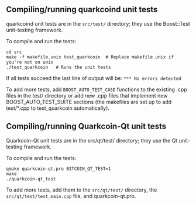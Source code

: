 Compiling/running quarkcoind unit tests
------------------------------------

quarkcoind unit tests are in the `src/test/` directory; they
use the Boost::Test unit-testing framework.

To compile and run the tests:

	cd src
	make -f makefile.unix test_quarkcoin  # Replace makefile.unix if you're not on unix
	./test_quarkcoin   # Runs the unit tests

If all tests succeed the last line of output will be:
`*** No errors detected`

To add more tests, add `BOOST_AUTO_TEST_CASE` functions to the existing
.cpp files in the test/ directory or add new .cpp files that
implement new BOOST_AUTO_TEST_SUITE sections (the makefiles are
set up to add test/*.cpp to test_quarkcoin automatically).


Compiling/running Quarkcoin-Qt unit tests
---------------------------------------

Quarkcoin-Qt unit tests are in the src/qt/test/ directory; they
use the Qt unit-testing framework.

To compile and run the tests:

	qmake quarkcoin-qt.pro BITCOIN_QT_TEST=1
	make
	./quarkcoin-qt_test

To add more tests, add them to the `src/qt/test/` directory,
the `src/qt/test/test_main.cpp` file, and quarkcoin-qt.pro.
